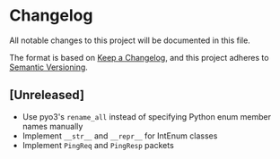 # Changelog

All notable changes to this project will be documented in this file.

The format is based on [Keep a Changelog](https://keepachangelog.com/en/1.1.0/),
and this project adheres to [Semantic Versioning](https://semver.org/spec/v2.0.0.html).

## [Unreleased]

- Use pyo3's `rename_all` instead of specifying Python enum member names manually
- Implement `__str__` and `__repr__` for IntEnum classes
- Implement `PingReq` and `PingResp` packets
